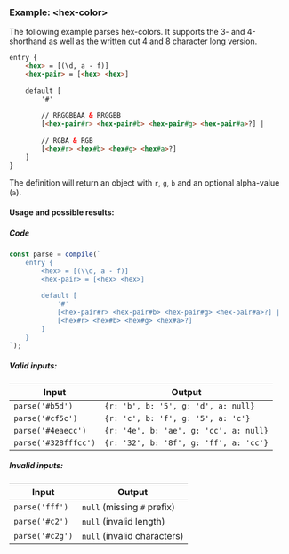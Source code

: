 ### Example: \<hex-color\>
The following example parses hex-colors.
It supports the 3- and 4-shorthand as well as the written out 4 and 8 character long version.

```html
entry {
    <hex> = [(\d, a - f)]
    <hex-pair> = [<hex> <hex>]
    
    default [
        '#'
        
        // RRGGBBAA & RRGGBB
        [<hex-pair#r> <hex-pair#b> <hex-pair#g> <hex-pair#a>?] |
        
        // RGBA & RGB
        [<hex#r> <hex#b> <hex#g> <hex#a>?]
    ]
}
```

The definition will return an object with `r`, `g`, `b` and an optional alpha-value (`a`).

#### Usage and possible results:

##### Code
```js
const parse = compile(`
    entry {
        <hex> = [(\\d, a - f)]
        <hex-pair> = [<hex> <hex>]
        
        default [
            '#'
            [<hex-pair#r> <hex-pair#b> <hex-pair#g> <hex-pair#a>?] |
            [<hex#r> <hex#b> <hex#g> <hex#a>?]
        ]
    }
`);
```

##### Valid inputs:
| Input | Output |
| ----- | ------ |
| `parse('#b5d')` | `{r: 'b', b: '5', g: 'd', a: null}` |
| `parse('#cf5c')` | `{r: 'c', b: 'f', g: '5', a: 'c'}` |
| `parse('#4eaecc')` | `{r: '4e', b: 'ae', g: 'cc', a: null}` |
| `parse('#328fffcc')` | `{r: '32', b: '8f', g: 'ff', a: 'cc'}` |

##### Invalid inputs:
| Input | Output |
| ----- | ------ |
| `parse('fff')` | `null` (missing `#` prefix) |
| `parse('#c2')` | `null` (invalid length) |
| `parse('#c2g')` | `null` (invalid characters) |

